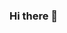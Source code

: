 ### Hi there 👋

<!--
**Ozouka/Ozouka** is a ✨ _special_ ✨ repository because its `README.md` (this file) appears on your GitHub profile.
Test Karim


Here are some ideas to get you started:

- 🔭 I’m currently working on ...
- 🌱 I’m currently learning ...
- 👯 I’m looking to collaborate on ...
- 🤔 I’m looking for help with ...
- 💬 Ask me about ...
- 📫 How to reach me: ...
- 😄 Pronouns: ...
- ⚡ Fun fact: ...
-->
